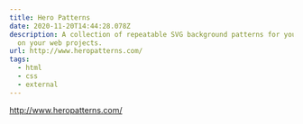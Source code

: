 ```yaml
---
title: Hero Patterns
date: 2020-11-20T14:44:28.078Z
description: A collection of repeatable SVG background patterns for you to use
  on your web projects.
url: http://www.heropatterns.com/
tags:
  - html
  - css
  - external
---
```

<http://www.heropatterns.com/>